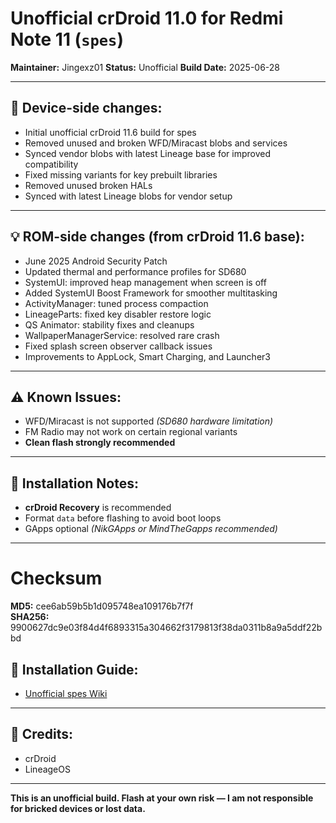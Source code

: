 # Unofficial crDroid 11.0 for Redmi Note 11 (`spes`)

**Maintainer:** Jingexz01
**Status:** Unofficial
**Build Date:** 2025-06-28

---

## 📱 Device-side changes:

* Initial unofficial crDroid 11.6 build for spes
* Removed unused and broken WFD/Miracast blobs and services
* Synced vendor blobs with latest Lineage base for improved compatibility
* Fixed missing variants for key prebuilt libraries
* Removed unused broken HALs
* Synced with latest Lineage blobs for vendor setup

---

## 💡 ROM-side changes (from crDroid 11.6 base):

* June 2025 Android Security Patch
* Updated thermal and performance profiles for SD680
* SystemUI: improved heap management when screen is off
* Added SystemUI Boost Framework for smoother multitasking
* ActivityManager: tuned process compaction
* LineageParts: fixed key disabler restore logic
* QS Animator: stability fixes and cleanups
* WallpaperManagerService: resolved rare crash
* Fixed splash screen observer callback issues
* Improvements to AppLock, Smart Charging, and Launcher3

---

## ⚠️ Known Issues:

* WFD/Miracast is not supported *(SD680 hardware limitation)*
* FM Radio may not work on certain regional variants
* **Clean flash strongly recommended**

---

## 🔧 Installation Notes:

* **crDroid Recovery** is recommended
* Format `data` before flashing to avoid boot loops
* GApps optional *(NikGApps or MindTheGapps recommended)*

---

# Checksum
**MD5:** cee6ab59b5b1d095748ea109176b7f7f\
**SHA256:** 9900627dc9e03f84d4f6893315a304662f3179813f38da0311b8a9a5ddf22bbd 

## 📲 Installation Guide:

* [Unofficial spes Wiki](https://github.com/Jingexz01/Unoffical_Redmi_Note_11_crDroid/wiki)

---

## 👤 Credits:

* crDroid
* LineageOS

---

**This is an unofficial build. Flash at your own risk — I am not responsible for bricked devices or lost data.**
